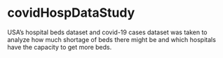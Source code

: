 # covidHospDataStudy
USA’s hospital beds dataset and covid-19 cases dataset was taken to analyze how much shortage of beds there might be and which hospitals have the capacity to get more beds.
